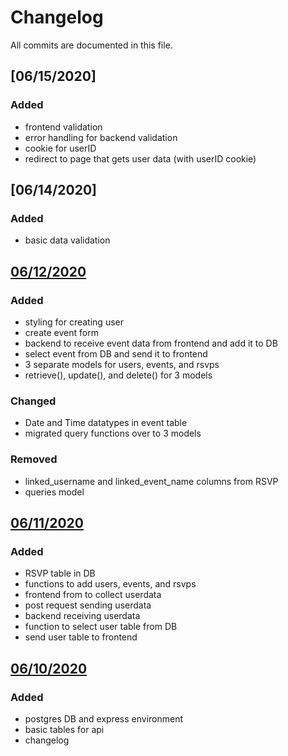 # Changelog
All commits are documented in this file.

## [06/15/2020]
### Added 
 - frontend validation 
 - error handling for backend validation
 - cookie for userID 
 - redirect to page that gets user data (with userID cookie)

## [06/14/2020]
### Added 
 - basic data validation

## [06/12/2020]
### Added
 - styling for creating user
 - create event form
 - backend to receive event data from frontend and add it to DB
 - select event from DB and send it to frontend
 - 3 separate models for users, events, and rsvps
 - retrieve(), update(), and delete() for 3 models

### Changed
 - Date and Time datatypes in event table 
 - migrated query functions over to 3 models

### Removed
 - linked_username and linked_event_name columns from RSVP
 - queries model

## [06/11/2020]
### Added 
 - RSVP table in DB
 - functions to add users, events, and rsvps
 - frontend from to collect userdata
 - post request sending userdata
 - backend receiving userdata
 - function to select user table from DB
 - send user table to frontend

## [06/10/2020]
### Added 
 - postgres DB and express environment
 - basic tables for api
 - changelog

[06/12/2020]: https://github.com/Gbillington1/Events-API/compare/0c7c2df..HEAD
[06/11/2020]: https://github.com/Gbillington1/Events-API/compare/277c5bf..76c0318
[06/10/2020]: https://github.com/Gbillington1/Events-API/compare/d3b101d..c0e50d9